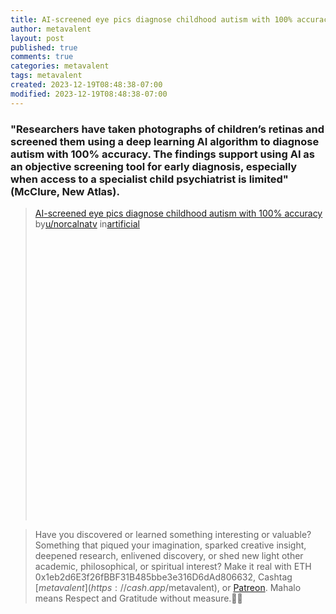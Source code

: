 ```yaml
---
title: AI-screened eye pics diagnose childhood autism with 100% accuracy
author: metavalent
layout: post
published: true
comments: true
categories: metavalent
tags: metavalent
created: 2023-12-19T08:48:38-07:00
modified: 2023-12-19T08:48:38-07:00
---
```


### "Researchers have taken photographs of children’s retinas and screened them using a deep learning AI algorithm to diagnose autism with 100% accuracy. The findings support using AI as an objective screening tool for early diagnosis, especially when access to a specialist child psychiatrist is limited" (McClure, New Atlas).

<blockquote class="reddit-embed-bq" style="height:500px" data-embed-height="240"><a href="https://www.reddit.com/r/artificial/comments/18lf35e/aiscreened_eye_pics_diagnose_childhood_autism/">AI-screened eye pics diagnose childhood autism with 100% accuracy</a><br> by<a href="https://www.reddit.com/user/norcalnatv/">u/norcalnatv</a> in<a href="https://www.reddit.com/r/artificial/">artificial</a></blockquote><script async="" src="https://embed.reddit.com/widgets.js" charset="UTF-8"></script>


> Have you discovered or learned something interesting or valuable? Something that piqued your imagination, sparked creative insight, deepened research, enlivened discovery, or shed new light other academic, philosophical, or spiritual interest? Make it real with ETH 0x1eb2d6E3f26fBBF31B485bbe3e316D6dAd806632, Cashtag [$metavalent](https://cash.app/$metavalent), or [Patreon](https://patreon.com/metavalent). Mahalo means Respect and Gratitude without measure.🙏🏼

